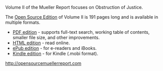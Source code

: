 Volume II of the Mueller Report focuses on Obstruction of Justice.

The [Open Source Edition](http://opensourcemuellerreport.com) of Volume II is 191 pages long and is available in multiple formats.

- [PDF edition](http://opensourcemuellerreport.com/mueller-report-vol-2.pdf) - supports full-text search, working table of contents, smaller file size, and other improvements.
- [HTML edition](http://opensourcemuellerreport.com/mueller-report-vol-2.html) - read online.
- [ePub edition](http://opensourcemuellerreport.com/mueller-report-vol-2.epub) - for e-readers and iBooks.
- [Kindle edition](http://opensourcemuellerreport.com/mueller-report-vol-2.mobi) - for Kindle (.mobi format).

http://opensourcemuellerreport.com
